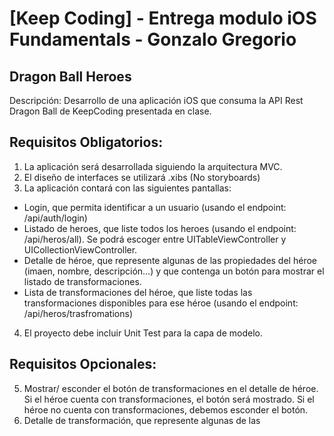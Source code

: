 # [Keep Coding] - Entrega modulo iOS Fundamentals - Gonzalo Gregorio

## Dragon Ball Heroes
Descripción: Desarrollo de una aplicación iOS que consuma la API Rest Dragon Ball de
KeepCoding presentada en clase.
## Requisitos Obligatorios:
1. La aplicación será desarrollada siguiendo la arquitectura MVC.
2. El diseño de interfaces se utilizará .xibs (No storyboards)
3. La aplicación contará con las siguientes pantallas:
- Login, que permita identificar a un usuario (usando el endpoint: /api/auth/login)
- Listado de heroes, que liste todos los heroes (usando el endpoint: /api/heros/all). Se
  podrá escoger entre UITableViewController y UICollectionViewController.
- Detalle de héroe, que represente algunas de las propiedades del héroe (imaen,
  nombre, descripción…) y que contenga un botón para mostrar el listado de
  transformaciones.
- Lista de transformaciones del héroe, que liste todas las transformaciones
  disponibles para ese héroe (usando el endpoint: /api/heros/trasfromations)
4. El proyecto debe incluir Unit Test para la capa de modelo.
## Requisitos Opcionales:
5. Mostrar/ esconder el botón de transformaciones en el detalle de héroe. Si el héroe
cuenta con transformaciones, el botón será mostrado. Si el héroe no cuenta con
transformaciones, debemos esconder el botón.
6. Detalle de transformación, que represente algunas de las
